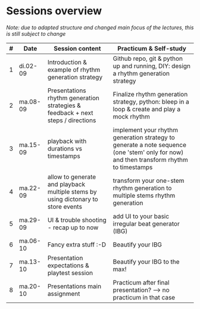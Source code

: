 # Sessions overview
*Note: due to adapted structure and changed main focus of the lectures, this is still subject to change*

| # | Date | Session content | Practicum & Self-study |
|-|-|-|-|
|1|di.02-09|Introduction & example of rhythm generation strategy| Github repo, git & python up and running, DIY: design a rhythm generation strategy|
|2|ma.08-09|Presentations rhythm generation strategies & feedback + next steps / directions|Finalize rhythm generation strategy, python: bleep in a loop & create and play a mock rhythm|
|3|ma.15-09|playback with durations vs timestamps|implement your rhythm generation strategy to generate a note sequence (one 'stem' only for now) and then transform rhythm to timestamps|
|4|ma.22-09|allow to generate and playback multiple stems by using dictonary to store events|transform your one-stem rhythm generation to multiple stems rhythm generation|
|5|ma.29-09|UI & trouble shooting - recap up to now|add UI to  your basic irregular beat generator (IBG)|
|6|ma.06-10|Fancy extra stuff :-D|Beautify your IBG|
|7|ma.13-10|Presentation expectations & playtest session|Beautify your IBG to the max!|
|8|ma.20-10|Presentations main assignment| Practicum after final presentation? --> no practicum in that case|

